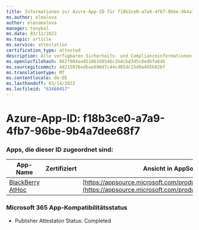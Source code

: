 ```yaml
---
title: Informationen zur Azure-App-ID für f18b3ce0-a7a9-4fb7-96be-9b4a7dee68f7
ms.author: elmalova
author: elenamalova
manager: tonybal
ms.date: 03/12/2022
ms.topic: article
ms.service: attestation
certification_type: attested
description: Alle verfügbaren Sicherheits- und Complianceinformationen für f18b3ce0-a7a9-4fb7-96be-9b4a7dee68f7.
ms.openlocfilehash: 082f004ae451863d0546c2b4cbd3d5c0edbfe64b
ms.sourcegitcommit: 4d215076edbae690d7c44cd05dc15d0a495b82bf
ms.translationtype: MT
ms.contentlocale: de-DE
ms.lasthandoff: 03/14/2022
ms.locfileid: "63469457"
---
```

# <a name="azure-app-id-f18b3ce0-a7a9-4fb7-96be-9b4a7dee68f7"></a>Azure-App-ID: f18b3ce0-a7a9-4fb7-96be-9b4a7dee68f7


### <a name="apps-associated-with-this-id"></a>Apps, die dieser ID zugeordnet sind:
| **App-Name** | **Zertifiziert** | **Ansicht in AppSource** |
|--------------|---------------|-----------------------|
| [BlackBerry AtHoc](../forward/WA200003065) |  | [https://appsource.microsoft.com/product/office/WA200003065](https://appsource.microsoft.com/product/office/WA200003065) |

### <a name="microsoft-365-app-compliance-status"></a>Microsoft 365 App-Kompatibilitätsstatus
- Publisher Attestaton Status: Completed
